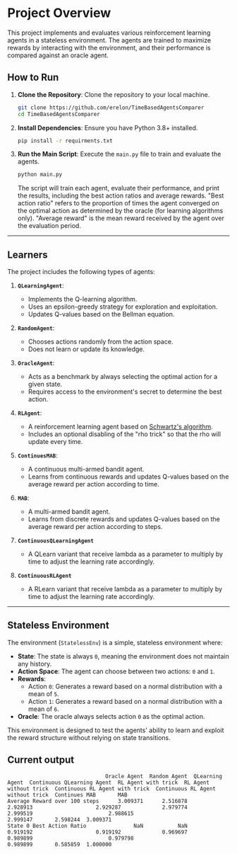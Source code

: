 # Project Overview

This project implements and evaluates various reinforcement learning agents in a stateless environment. The agents are
trained to maximize rewards by interacting with the environment, and their performance is compared against an oracle
agent.

## How to Run

1. **Clone the Repository**:
   Clone the repository to your local machine.

   ```bash
   git clone https://github.com/erelon/TimeBasedAgentsComparer
   cd TimeBasedAgentsComparer
   ```

2. **Install Dependencies**:
   Ensure you have Python 3.8+ installed.
   ```bash
   pip install -r requirments.txt
   ```

3. **Run the Main Script**:
   Execute the `main.py` file to train and evaluate the agents.

   ```bash
   python main.py
   ```

   The script will train each agent, evaluate their performance, and print the results, including the best action ratios
   and average rewards.
   "Best action ratio" refers to the proportion of times the agent converged on the optimal action as determined by the
   oracle (for learning algorithms only).
   "Average reward" is the mean reward received by the agent over the evaluation period.

---

## Learners

The project includes the following types of agents:

1. **`QLearningAgent`**:
    - Implements the Q-learning algorithm.
    - Uses an epsilon-greedy strategy for exploration and exploitation.
    - Updates Q-values based on the Bellman equation.

2. **`RandomAgent`**:
    - Chooses actions randomly from the action space.
    - Does not learn or update its knowledge.

3. **`OracleAgent`**:
    - Acts as a benchmark by always selecting the optimal action for a given state.
    - Requires access to the environment's secret to determine the best action.

4. **`RLAgent`**:
    - A reinforcement learning agent based
      on [Schwartz's algorithm](https://www.researchgate.net/profile/Anton-Schwartz/publication/221346025_A_Reinforcement_Learning_Method_for_Maximizing_Undiscounted_Rewards/links/5e72421aa6fdcc37caf4cf4b/A-Reinforcement-Learning-Method-for-Maximizing-Undiscounted-Rewards.pdf).
    - Includes an optional disabling of the "rho trick" so that the rho will update every time.

5. **`ContinuesMAB`**:
    - A continuous multi-armed bandit agent.
    - Learns from continuous rewards and updates Q-values based on the average reward per action according to time.

6. **`MAB`**:
    - A multi-armed bandit agent.
    - Learns from discrete rewards and updates Q-values based on the average reward per action according to steps.
7. **`ContinuousQLearningAgent`**
   - A QLearn variant that receive lambda as a parameter to multiply by time to adjust the learning rate accordingly.
   
8. **`ContinuousRLAgent`**
   - A RLearn variant that receive lambda as a parameter to multiply by time to adjust the learning rate accordingly.

---

## Stateless Environment

The environment (`StatelessEnv`) is a simple, stateless environment where:

- **State**: The state is always `0`, meaning the environment does not maintain any history.
- **Action Space**: The agent can choose between two actions: `0` and `1`.
- **Rewards**:
    - Action `0`: Generates a reward based on a normal distribution with a mean of `5`.
    - Action `1`: Generates a reward based on a normal distribution with a mean of `6`.
- **Oracle**: The oracle always selects action `0` as the optimal action.

This environment is designed to test the agents' ability to learn and exploit the reward structure without relying on
state transitions.

## Current output
```
                               Oracle Agent  Random Agent  QLearning Agent  Continuous QLearning Agent  RL Agent with trick  RL Agent without trick  Continuous RL Agent with trick  Continuous RL Agent without trick  Continues MAB       MAB
Average Reward over 100 steps      3.009371      2.516878         2.928913                    2.929287             2.979774                2.999519                        2.988615                           2.999147       2.598244  3.009371
State 0 Best Action Ratio               NaN           NaN         0.919192                    0.919192             0.969697                0.989899                        0.979798                           0.989899       0.585859  1.000000

```
